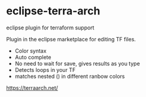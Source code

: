 # eclipse-terra-arch
eclipse plugin for terraform support

Plugin in the eclipse marketplace for editing TF files.

* Color syntax
* Auto complete
* No need to wait for save, gives results as you type
* Detects loops in your TF
* matches nested () in different ranbow colors 

https://terraarch.net/
